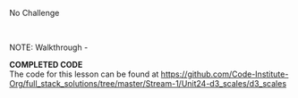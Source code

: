 No Challenge

 

NOTE: Walkthrough -

**COMPLETED CODE**  
The code for this lesson can be found
at <https://github.com/Code-Institute-Org/full_stack_solutions/tree/master/Stream-1/Unit24-d3_scales/d3_scales>
